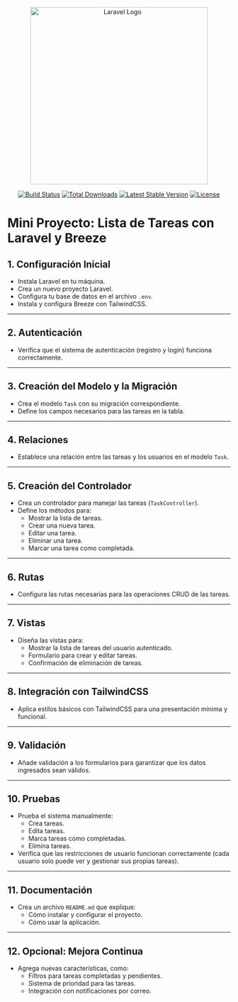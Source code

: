 <p align="center"><a href="https://laravel.com" target="_blank"><img src="https://raw.githubusercontent.com/laravel/art/master/logo-lockup/5%20SVG/2%20CMYK/1%20Full%20Color/laravel-logolockup-cmyk-red.svg" width="400" alt="Laravel Logo"></a></p>

<p align="center">
<a href="https://github.com/laravel/framework/actions"><img src="https://github.com/laravel/framework/workflows/tests/badge.svg" alt="Build Status"></a>
<a href="https://packagist.org/packages/laravel/framework"><img src="https://img.shields.io/packagist/dt/laravel/framework" alt="Total Downloads"></a>
<a href="https://packagist.org/packages/laravel/framework"><img src="https://img.shields.io/packagist/v/laravel/framework" alt="Latest Stable Version"></a>
<a href="https://packagist.org/packages/laravel/framework"><img src="https://img.shields.io/packagist/l/laravel/framework" alt="License"></a>
</p>

# Mini Proyecto: Lista de Tareas con Laravel y Breeze

## **1. Configuración Inicial**
- Instala Laravel en tu máquina.
- Crea un nuevo proyecto Laravel.
- Configura tu base de datos en el archivo `.env`.
- Instala y configura Breeze con TailwindCSS.

---

## **2. Autenticación**
- Verifica que el sistema de autenticación (registro y login) funciona correctamente.

---

## **3. Creación del Modelo y la Migración**
- Crea el modelo `Task` con su migración correspondiente.
- Define los campos necesarios para las tareas en la tabla.

---

## **4. Relaciones**
- Establece una relación entre las tareas y los usuarios en el modelo `Task`.

---

## **5. Creación del Controlador**
- Crea un controlador para manejar las tareas (`TaskController`).
- Define los métodos para:
  - Mostrar la lista de tareas.
  - Crear una nueva tarea.
  - Editar una tarea.
  - Eliminar una tarea.
  - Marcar una tarea como completada.

---

## **6. Rutas**
- Configura las rutas necesarias para las operaciones CRUD de las tareas.

---

## **7. Vistas**
- Diseña las vistas para:
  - Mostrar la lista de tareas del usuario autenticado.
  - Formulario para crear y editar tareas.
  - Confirmación de eliminación de tareas.

---

## **8. Integración con TailwindCSS**
- Aplica estilos básicos con TailwindCSS para una presentación mínima y funcional.

---

## **9. Validación**
- Añade validación a los formularios para garantizar que los datos ingresados sean válidos.

---

## **10. Pruebas**
- Prueba el sistema manualmente:
  - Crea tareas.
  - Edita tareas.
  - Marca tareas como completadas.
  - Elimina tareas.
- Verifica que las restricciones de usuario funcionan correctamente (cada usuario solo puede ver y gestionar sus propias tareas).

---

## **11. Documentación**
- Crea un archivo `README.md` que explique:
  - Cómo instalar y configurar el proyecto.
  - Cómo usar la aplicación.

---

## **12. Opcional: Mejora Continua**
- Agrega nuevas características, como:
  - Filtros para tareas completadas y pendientes.
  - Sistema de prioridad para las tareas.
  - Integración con notificaciones por correo.
